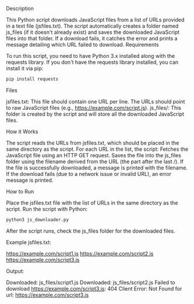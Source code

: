 Description

This Python script downloads JavaScript files from a list of URLs provided in a text file (jsfiles.txt). The script automatically creates a folder named js_files (if it doesn't already exist) and saves the downloaded JavaScript files into that folder. If a download fails, it catches the error and prints a message detailing which URL failed to download.
Requirements

To run this script, you need to have Python 3.x installed along with the requests library. If you don't have the requests library installed, you can install it via pip:

```bash
pip install requests
```

Files

jsfiles.txt: This file should contain one URL per line. The URLs should point to raw JavaScript files (e.g., https://example.com/script.js).
js_files/: This folder is created by the script and will store all the downloaded JavaScript files.

How it Works

The script reads the URLs from jsfiles.txt, which should be placed in the same directory as the script.
For each URL in the list, the script:
     Fetches the JavaScript file using an HTTP GET request.
     Saves the file into the js_files folder using the filename derived from the URL (the part after the last /).
     If the file is successfully downloaded, a message is printed with the filename.
     If the download fails (due to a network issue or invalid URL), an error message is printed.

How to Run

Place the jsfiles.txt file with the list of URLs in the same directory as the script.
Run the script with Python:
    
```bash
python3 js_downloader.py
```

After the script runs, check the js_files folder for the downloaded files.

Example
jsfiles.txt:

https://example.com/script1.js
https://example.com/script2.js
https://example.com/script3.js

Output:

Downloaded: js_files/script1.js
Downloaded: js_files/script2.js
Failed to download https://example.com/script3.js: 404 Client Error: Not Found for url: https://example.com/script3.js
